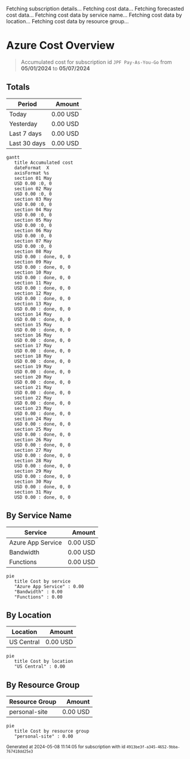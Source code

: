 Fetching subscription details...
Fetching cost data...
Fetching forecasted cost data...
Fetching cost data by service name...
Fetching cost data by location...
Fetching cost data by resource group...
# Azure Cost Overview

> Accumulated cost for subscription id `JPF Pay-As-You-Go` from **05/01/2024** to **05/07/2024**

## Totals

|Period|Amount|
|---|---:|
|Today|0.00 USD|
|Yesterday|0.00 USD|
|Last 7 days|0.00 USD|
|Last 30 days|0.00 USD|

```mermaid
gantt
   title Accumulated cost
   dateFormat  X
   axisFormat %s
   section 01 May
   USD 0.00 :0, 0
   section 02 May
   USD 0.00 :0, 0
   section 03 May
   USD 0.00 :0, 0
   section 04 May
   USD 0.00 :0, 0
   section 05 May
   USD 0.00 :0, 0
   section 06 May
   USD 0.00 :0, 0
   section 07 May
   USD 0.00 :0, 0
   section 08 May
   USD 0.00 : done, 0, 0
   section 09 May
   USD 0.00 : done, 0, 0
   section 10 May
   USD 0.00 : done, 0, 0
   section 11 May
   USD 0.00 : done, 0, 0
   section 12 May
   USD 0.00 : done, 0, 0
   section 13 May
   USD 0.00 : done, 0, 0
   section 14 May
   USD 0.00 : done, 0, 0
   section 15 May
   USD 0.00 : done, 0, 0
   section 16 May
   USD 0.00 : done, 0, 0
   section 17 May
   USD 0.00 : done, 0, 0
   section 18 May
   USD 0.00 : done, 0, 0
   section 19 May
   USD 0.00 : done, 0, 0
   section 20 May
   USD 0.00 : done, 0, 0
   section 21 May
   USD 0.00 : done, 0, 0
   section 22 May
   USD 0.00 : done, 0, 0
   section 23 May
   USD 0.00 : done, 0, 0
   section 24 May
   USD 0.00 : done, 0, 0
   section 25 May
   USD 0.00 : done, 0, 0
   section 26 May
   USD 0.00 : done, 0, 0
   section 27 May
   USD 0.00 : done, 0, 0
   section 28 May
   USD 0.00 : done, 0, 0
   section 29 May
   USD 0.00 : done, 0, 0
   section 30 May
   USD 0.00 : done, 0, 0
   section 31 May
   USD 0.00 : done, 0, 0
```

## By Service Name

|Service|Amount|
|---|---:|
|Azure App Service|0.00 USD|
|Bandwidth|0.00 USD|
|Functions|0.00 USD|

```mermaid
pie
   title Cost by service
   "Azure App Service" : 0.00
   "Bandwidth" : 0.00
   "Functions" : 0.00
```

## By Location

|Location|Amount|
|---|---:|
|US Central|0.00 USD|

```mermaid
pie
   title Cost by location
   "US Central" : 0.00
```

## By Resource Group

|Resource Group|Amount|
|---|---:|
|personal-site|0.00 USD|

```mermaid
pie
   title Cost by resource group
   "personal-site" : 0.00
```

<sup>Generated at 2024-05-08 11:14:05 for subscription with id `4913be3f-a345-4652-9bba-767418dd25e3`</sup>

